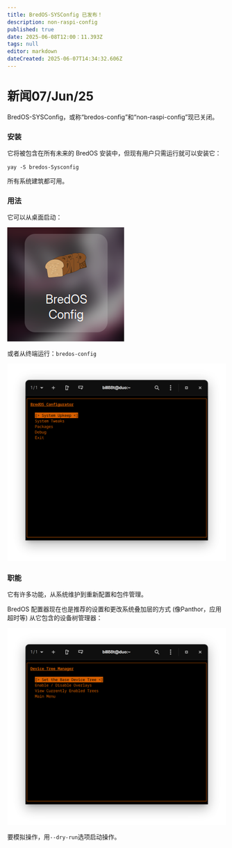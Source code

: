 ```yaml
---
title: BredOS-SYSConfig 已发布！
description: non-raspi-config
published: true
date: 2025-06-08T12:00：11.393Z
tags: null
editor: markdown
dateCreated: 2025-06-07T14:34:32.606Z
---
```


# 新闻07/Jun/25

BredOS-SYSConfig，或称“bredos-config”和“non-raspi-config”现已关闭。

### 安装

它将被包含在所有未来的 BredOS 安装中，但现有用户只需运行就可以安装它：

```
yay -S bredos-Sysconfig
```

所有系统建筑都可用。

### 用法

它可以从桌面启动：

![sysconf-desk.png](/sysconf-desk.png)

或者从终端运行：`bredos-config`

![sysconf-main.png](/sysconf-main.png)

### 职能

它有许多功能，从系统维护到重新配置和包件管理。

BredOS 配置器现在也是推荐的设置和更改系统叠加层的方式 (像Panthor，应用超时等) 从它包含的设备树管理器：

![sysconf-dt.png](/sysconf-dt.png)

要模拟操作，用`--dry-run`选项启动操作。